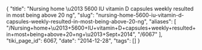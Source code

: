 {
    "title": "Nursing home \u2013 5600 IU vitamin D capsules weekly resulted in most being above 20 ng",
    "slug": "nursing-home-5600-iu-vitamin-d-capsules-weekly-resulted-in-most-being-above-20-ng",
    "aliases": [
        "/Nursing+home+\u2013+5600+IU+vitamin+D+capsules+weekly+resulted+in+most+being+above+20+ng+\u2013+Sept+2014",
        "/6067"
    ],
    "tiki_page_id": 6067,
    "date": "2014-12-28",
    "tags": []
}
